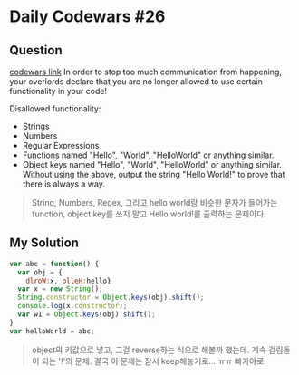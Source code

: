 # Daily Codewars #26
## Question
[codewars link](http://www.codewars.com/kata/hello-w-dot-dot-dot-wait-what/javascript)
In order to stop too much communication from happening, your overlords declare that you are no longer allowed to use certain functionality in your code!

Disallowed functionality:

- Strings
- Numbers
- Regular Expressions
- Functions named "Hello", "World", "HelloWorld" or anything similar.
- Object keys named "Hello", "World", "HelloWorld" or anything similar.
Without using the above, output the string "Hello World!" to prove that there is always a way.

> String, Numbers, Regex, 그리고 hello world랑 비슷한 문자가 들어가는 function, object key를 쓰지 말고 Hello world!를 출력하는 문제이다.

## My Solution
```javascript
var abc = function() {
  var obj = {
    dlroW:x, olleH:hello}
  var x = new String();
  String.constructor = Object.keys(obj).shift();
  console.log(x.constructor);
  var w1 = Object.keys(obj).shift();
}
var helloWorld = abc;
```
> object의 키값으로 넣고, 그걸 reverse하는 식으로 해볼까 했는데.
> 계속 걸림돌이 되는 '!'의 문제.
> 결국 이 문제는 잠시 keep해놓기로... ㅠㅠ 빠가야로
